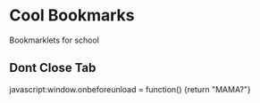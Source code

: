 # Cool Bookmarks
Bookmarklets for school
## Dont Close Tab
javascript:window.onbeforeunload = function() {return "MAMA?"}
